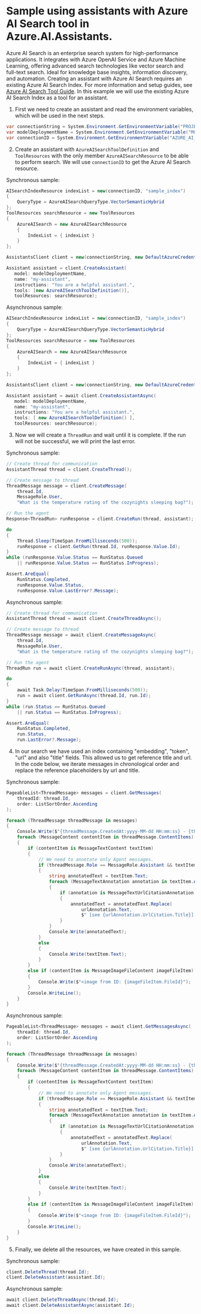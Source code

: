 # Sample using assistants with Azure AI Search tool in Azure.AI.Assistants.

Azure AI Search is an enterprise search system for high-performance applications.
It integrates with Azure OpenAI Service and Azure Machine Learning, offering advanced
search technologies like vector search and full-text search. Ideal for knowledge base
insights, information discovery, and automation. Creating an assistant with Azure AI
Search requires an existing Azure AI Search Index. For more information and setup
guides, see [Azure AI Search Tool Guide](https://learn.microsoft.com/azure/ai-services/agents/how-to/tools/azure-ai-search).
In this example we will use the existing Azure AI Search Index as a tool for an assistant.

1. First we need to create an assistant and read the environment variables, which will be used in the next steps.
```C# Snippet:AssistantsAzureAISearchExample_CreateProjectClient
var connectionString = System.Environment.GetEnvironmentVariable("PROJECT_CONNECTION_STRING");
var modelDeploymentName = System.Environment.GetEnvironmentVariable("MODEL_DEPLOYMENT_NAME");
var connectionID = System.Environment.GetEnvironmentVariable("AZURE_AI_CONNECTION_ID");
```

2. Create an assistant with `AzureAISearchToolDefinition` and `ToolResources` with the only member `AzureAISearchResource` to be able to perform search. We will use `connectionID` to get the Azure AI Search resource.

Synchronous sample:
```C# Snippet:AssistantsCreateAgentWithAzureAISearchTool_Sync
AISearchIndexResource indexList = new(connectionID, "sample_index")
{
    QueryType = AzureAISearchQueryType.VectorSemanticHybrid
};
ToolResources searchResource = new ToolResources
{
    AzureAISearch = new AzureAISearchResource
    {
        IndexList = { indexList }
    }
};

AssistantsClient client = new(connectionString, new DefaultAzureCredential());

Assistant assistant = client.CreateAssistant(
   model: modelDeploymentName,
   name: "my-assistant",
   instructions: "You are a helpful assistant.",
   tools: [new AzureAISearchToolDefinition()],
   toolResources: searchResource);
```

Asynchronous sample:
```C# Snippet:AssistantsCreateAgentWithAzureAISearchTool
AISearchIndexResource indexList = new(connectionID, "sample_index")
{
    QueryType = AzureAISearchQueryType.VectorSemanticHybrid
};
ToolResources searchResource = new ToolResources
{
    AzureAISearch = new AzureAISearchResource
    {
        IndexList = { indexList }
    }
};

AssistantsClient client = new(connectionString, new DefaultAzureCredential());

Assistant assistant = await client.CreateAssistantAsync(
   model: modelDeploymentName,
   name: "my-assistant",
   instructions: "You are a helpful assistant.",
   tools: [ new AzureAISearchToolDefinition() ],
   toolResources: searchResource);
```

3. Now we will create a `ThreadRun` and wait until it is complete. If the run will not be successful, we will print the last error.

Synchronous sample:
```C# Snippet:AssistantsAzureAISearchExample_CreateRun_Sync
// Create thread for communication
AssistantThread thread = client.CreateThread();

// Create message to thread
ThreadMessage message = client.CreateMessage(
    thread.Id,
    MessageRole.User,
    "What is the temperature rating of the cozynights sleeping bag?");

// Run the agent
Response<ThreadRun> runResponse = client.CreateRun(thread, assistant);

do
{
    Thread.Sleep(TimeSpan.FromMilliseconds(500));
    runResponse = client.GetRun(thread.Id, runResponse.Value.Id);
}
while (runResponse.Value.Status == RunStatus.Queued
    || runResponse.Value.Status == RunStatus.InProgress);

Assert.AreEqual(
    RunStatus.Completed,
    runResponse.Value.Status,
    runResponse.Value.LastError?.Message);
```

Asynchronous sample:
```C# Snippet:AssistantsAzureAISearchExample_CreateRun
// Create thread for communication
AssistantThread thread = await client.CreateThreadAsync();

// Create message to thread
ThreadMessage message = await client.CreateMessageAsync(
    thread.Id,
    MessageRole.User,
    "What is the temperature rating of the cozynights sleeping bag?");

// Run the agent
ThreadRun run = await client.CreateRunAsync(thread, assistant);

do
{
    await Task.Delay(TimeSpan.FromMilliseconds(500));
    run = await client.GetRunAsync(thread.Id, run.Id);
}
while (run.Status == RunStatus.Queued
    || run.Status == RunStatus.InProgress);

Assert.AreEqual(
    RunStatus.Completed,
    run.Status,
    run.LastError?.Message);
```

4. In our search we have used an index containing "embedding", "token", "url" and also "title" fields. This allowed us to get reference title and url. In the code below, we iterate messages in chronological order and replace the reference placeholders by url and title.

Synchronous sample:
```C# Snippet:AssistantsPopulateReferencesAgentWithAzureAISearchTool_Sync
PageableList<ThreadMessage> messages = client.GetMessages(
    threadId: thread.Id,
    order: ListSortOrder.Ascending
);

foreach (ThreadMessage threadMessage in messages)
{
    Console.Write($"{threadMessage.CreatedAt:yyyy-MM-dd HH:mm:ss} - {threadMessage.Role,10}: ");
    foreach (MessageContent contentItem in threadMessage.ContentItems)
    {
        if (contentItem is MessageTextContent textItem)
        {
            // We need to annotate only Agent messages.
            if (threadMessage.Role == MessageRole.Assistant && textItem.Annotations.Count > 0)
            {
                string annotatedText = textItem.Text;
                foreach (MessageTextAnnotation annotation in textItem.Annotations)
                {
                    if (annotation is MessageTextUrlCitationAnnotation urlAnnotation)
                    {
                        annotatedText = annotatedText.Replace(
                            urlAnnotation.Text,
                            $" [see {urlAnnotation.UrlCitation.Title}] ({urlAnnotation.UrlCitation.Url})");
                    }
                }
                Console.Write(annotatedText);
            }
            else
            {
                Console.Write(textItem.Text);
            }
        }
        else if (contentItem is MessageImageFileContent imageFileItem)
        {
            Console.Write($"<image from ID: {imageFileItem.FileId}");
        }
        Console.WriteLine();
    }
}
```

Asynchronous sample:
```C# Snippet:AssistantsPopulateReferencesAgentWithAzureAISearchTool
PageableList<ThreadMessage> messages = await client.GetMessagesAsync(
    threadId: thread.Id,
    order: ListSortOrder.Ascending
);

foreach (ThreadMessage threadMessage in messages)
{
    Console.Write($"{threadMessage.CreatedAt:yyyy-MM-dd HH:mm:ss} - {threadMessage.Role,10}: ");
    foreach (MessageContent contentItem in threadMessage.ContentItems)
    {
        if (contentItem is MessageTextContent textItem)
        {
            // We need to annotate only Agent messages.
            if (threadMessage.Role == MessageRole.Assistant && textItem.Annotations.Count > 0)
            {
                string annotatedText = textItem.Text;
                foreach (MessageTextAnnotation annotation in textItem.Annotations)
                {
                    if (annotation is MessageTextUrlCitationAnnotation urlAnnotation)
                    {
                        annotatedText = annotatedText.Replace(
                            urlAnnotation.Text,
                            $" [see {urlAnnotation.UrlCitation.Title}] ({urlAnnotation.UrlCitation.Url})");
                    }
                }
                Console.Write(annotatedText);
            }
            else
            {
                Console.Write(textItem.Text);
            }
        }
        else if (contentItem is MessageImageFileContent imageFileItem)
        {
            Console.Write($"<image from ID: {imageFileItem.FileId}");
        }
        Console.WriteLine();
    }
}
```

5. Finally, we delete all the resources, we have created in this sample.

Synchronous sample:
```C# Snippet:AssistantsAzureAISearchExample_Cleanup_Sync
client.DeleteThread(thread.Id);
client.DeleteAssistant(assistant.Id);
```

Asynchronous sample:
```C# Snippet:AssistantsAzureAISearchExample_Cleanup
await client.DeleteThreadAsync(thread.Id);
await client.DeleteAssistantAsync(assistant.Id);
```
